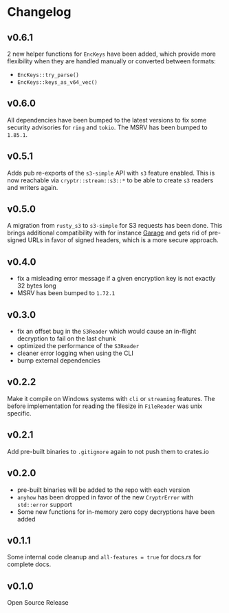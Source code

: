 # Changelog

## v0.6.1

2 new helper functions for `EncKeys` have been added, which provide more flexibility when they are handled manually or
converted between formats:

- `EncKeys::try_parse()`
- `EncKeys::keys_as_v64_vec()`

## v0.6.0

All dependencies have been bumped to the latest versions to fix some security advisories for `ring` and `tokio`.
The MSRV has been bumped to `1.85.1`.

## v0.5.1

Adds pub re-exports of the `s3-simple` API with `s3` feature enabled.
This is now reachable via `cryptr::stream::s3::*` to be able to create
`s3` readers and writers again.

## v0.5.0

A migration from `rusty_s3` to `s3-simple` for S3 requests has been done.
This brings additional compatibility with for instance [Garage](https://garagehq.deuxfleurs.fr/)
and gets rid of pre-signed URLs in favor of signed headers, which is a more secure approach.

## v0.4.0

- fix a misleading error message if a given encryption key is not exactly 32 bytes long
- MSRV has been bumped to `1.72.1`

## v0.3.0

- fix an offset bug in the `S3Reader` which would cause an in-flight decryption to
  fail on the last chunk
- optimized the performance of the `S3Reader`
- cleaner error logging when using the CLI
- bump external dependencies

## v0.2.2

Make it compile on Windows systems with `cli` or `streaming` features.
The before implementation for reading the filesize in `FileReader` was unix specific.

## v0.2.1

Add pre-built binaries to `.gitignore` again to not push them to crates.io

## v0.2.0

- pre-built binaries will be added to the repo with each version
- `anyhow` has been dropped in favor of the new `CryptrError` with `std::error` support
- Some new functions for in-memory zero copy decryptions have been added

## v0.1.1

Some internal code cleanup and `all-features = true` for docs.rs for complete docs.

## v0.1.0

Open Source Release
